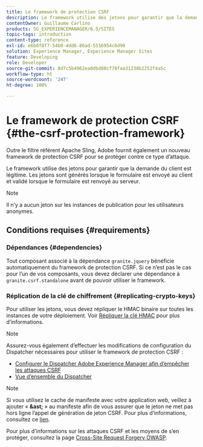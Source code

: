 ```yaml
---
title: Le framework de protection CSRF
description: Le framework utilise des jetons pour garantir que la demande du client est légitime
contentOwner: Guillaume Carlino
products: SG_EXPERIENCEMANAGER/6.5/SITES
topic-tags: introduction
content-type: reference
exl-id: e6b0f8f7-54b0-4dd6-86ad-5516954c6d90
solution: Experience Manager, Experience Manager Sites
feature: Developing
role: Developer
source-git-commit: 8d7c5b4962ea0dbd80cf78faa31238b2252f4a5c
workflow-type: ht
source-wordcount: '247'
ht-degree: 100%

---
```


# Le framework de protection CSRF {#the-csrf-protection-framework}

Outre le filtre référent Apache Sling, Adobe fournit également un nouveau framework de protection CSRF pour se protéger contre ce type d’attaque.

Le framework utilise des jetons pour garantir que la demande du client est légitime. Les jetons sont générés lorsque le formulaire est envoyé au client et validé lorsque le formulaire est renvoyé au serveur.

>[!NOTE]
>
>Il n’y a aucun jeton sur les instances de publication pour les utilisateurs anonymes.

## Conditions requises {#requirements}

### Dépendances {#dependencies}

Tout composant associé à la dépendance `granite.jquery` bénéficie automatiquement du framework de protection CSRF. Si ce n’est pas le cas pour l’un de vos composants, vous devez déclarer une dépendance à `granite.csrf.standalone` avant de pouvoir utiliser le framework.

### Réplication de la clé de chiffrement {#replicating-crypto-keys}

Pour utiliser les jetons, vous devez répliquer le HMAC binaire sur toutes les instances de votre déploiement. Voir [Répliquer la clé HMAC](/help/sites-administering/encapsulated-token.md#replicating-the-hmac-key) pour plus d’informations.

>[!NOTE]
>
>Assurez-vous également d’effectuer les modifications de configuration du Dispatcher nécessaires pour utiliser le framework de protection CSRF :
>
>* [Configurer le Dispatcher Adobe Experience Manager afin d’empêcher les attaques CSRF](https://experienceleague.adobe.com/fr/docs/experience-manager-dispatcher/using/configuring/configuring-dispatcher-to-prevent-csrf)
>* [Vue d’ensemble du Dispatcher](https://experienceleague.adobe.com/fr/docs/experience-manager-dispatcher/using/dispatcher)

>[!NOTE]
>
>Si vous utilisez le cache de manifeste avec votre application web, veillez à ajouter « **&amp;ast;** » au manifeste afin de vous assurer que le jeton ne met pas hors ligne l’appel de génération de jeton CSRF. Pour plus d’informations, consultez ce [lien](https://www.w3.org/TR/offline-Webapps/).
>
Pour plus d’informations sur les attaques CSRF et les moyens de s’en protéger, consultez la page [Cross-Site Request Forgery OWASP](https://owasp.org/www-community/attacks/csrf).
